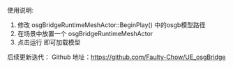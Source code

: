 <!--
 * @Author: Sherry-Chow 874318263@qq.com
 * @Date: 2022-12-13 15:23:40
 * @LastEditors: Sherry-Chow 874318263@qq.com
 * @LastEditTime: 2022-12-13 15:24:07
 * @FilePath: \Sourcec:\Users\Administrator\Documents\Unreal Projects\TestProject\Plugins\UE_osgBridge\ReadMe.md
 * @Description: 这是默认设置,请设置`customMade`, 打开koroFileHeader查看配置 进行设置: https://github.com/OBKoro1/koro1FileHeader/wiki/%E9%85%8D%E7%BD%AEza
-->
使用说明:
1. 修改 osgBridgeRuntimeMeshActor::BeginPlay() 中的osgb模型路径
2. 在场景中放置一个 osgBridgeRuntimeMeshActor
3. 点击运行 即可加载模型

后续更新迭代：
Github 地址：https://github.com/Faulty-Chow/UE_osgBridge
